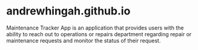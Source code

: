 # andrewhingah.github.io
Maintenance Tracker App is an application that provides users with the ability to reach out to operations or repairs department regarding repair or maintenance requests and monitor the status of their request.
